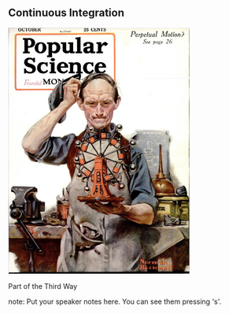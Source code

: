 ##  Continuous Integration
![Continuous Integration](/images/Perpetual_Motion_by_Norman_Rockwell.jpg)
<p class="fragment">Part of the Third Way</p>

note:
    Put your speaker notes here.
    You can see them pressing 's'.
